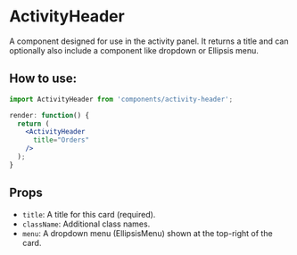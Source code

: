 ActivityHeader
============

A component designed for use in the activity panel. It returns a title and can optionally also include a component like dropdown or Ellipsis menu.

## How to use:

```jsx
import ActivityHeader from 'components/activity-header';

render: function() {
  return (
    <ActivityHeader
      title="Orders"
    />
  );
}
```

## Props

* `title`: A title for this card (required).
* `className`: Additional class names.
* `menu`: A dropdown menu (EllipsisMenu) shown at the top-right of the card.
